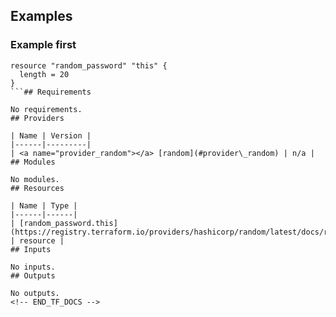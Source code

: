 <!-- BEGIN_TF_DOCS -->
## Examples

### Example first
```
resource "random_password" "this" {
  length = 20
}
```## Requirements

No requirements.
## Providers

| Name | Version |
|------|---------|
| <a name="provider_random"></a> [random](#provider\_random) | n/a |
## Modules

No modules.
## Resources

| Name | Type |
|------|------|
| [random_password.this](https://registry.terraform.io/providers/hashicorp/random/latest/docs/resources/password) | resource |
## Inputs

No inputs.
## Outputs

No outputs.
<!-- END_TF_DOCS -->